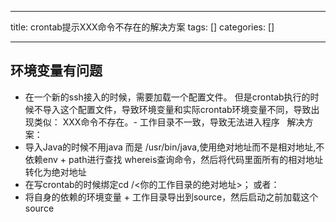 
--- 
title:  crontab提示XXX命令不存在的解决方案 
tags: []
categories: [] 

---
## 环境变量有问题
- 在一个新的ssh接入的时候，需要加载一个配置文件。 但是crontab执行的时候不导入这个配置文件，导致环境变量和实际crontab环境变量不同，导致出现类似： XXX命令不存在。- 工作目录不一致，导致无法进入程序
  解决方案：
- 导入Java的时候不用java 而是 /usr/bin/java,使用绝对地址而不是相对地址,不依赖env + path进行查找
whereis查询命令，然后将代码里面所有的相对地址转化为绝对地址
- 在写crontab的时候绑定cd /&lt;你的工作目录的绝对地址&gt;；
或者：
- 将自身的依赖的环境变量 + 工作目录导出到source，然后启动之前加载这个source